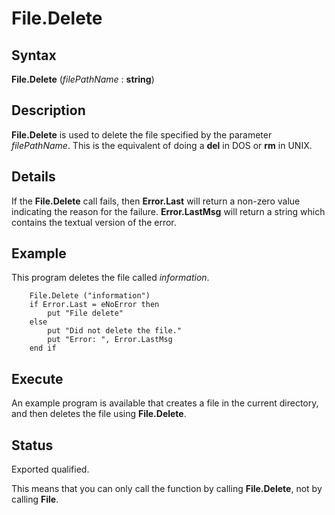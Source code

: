 
# File.Delete

## Syntax
**File.Delete** (_filePathName_ : **string**)

## Description
**File.Delete** is used to delete the file specified by the parameter _filePathName_. This is the equivalent of doing a **del** in DOS or **rm** in UNIX.


## Details
If the **File.Delete** call fails, then **Error.Last** will return a non-zero value indicating the reason for the failure. **Error.LastMsg** will return a string which contains the textual version of the error.


## Example
This program deletes the file called _information_.

        File.Delete ("information")
        if Error.Last = eNoError then
            put "File delete"
        else
            put "Did not delete the file."
            put "Error: ", Error.LastMsg
        end if
## Execute
An example program is available that creates a file in the current directory, and then deletes the file using **File.Delete**.




## Status
Exported qualified.

This means that you can only call the function by calling **File.Delete**, not by calling **File**.


